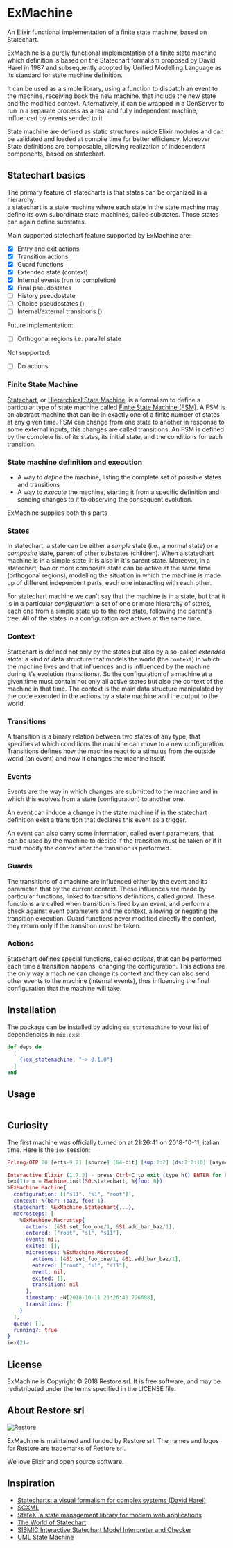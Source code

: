 # ExMachine
An Elixir functional implementation of a finite state machine, 
based on Statechart.

ExMachine is a purely functional implementation of a finite
state machine which definition is based on the Statechart formalism 
proposed by David Harel in 1987 and subsequently adopted by 
Unified Modelling Language as its standard for state machine definition.

It can be used as a simple library, using a function to dispatch an event to the machine, 
receiving back the new machine, that include the new state and the modified context.
Alternatively, it can be wrapped in a GenServer to run in a separate process 
as a real and fully independent machine, influenced by events sended to it.

State machine are defined as static structures inside Elixir modules and
can be validated and loaded at compile time for better efficiency.
Moreover State definitions are composable, allowing realization of 
independent components, based on statechart.


## Statechart basics
The primary feature of statecharts is that 
states can be organized in a hierarchy:  
a statechart is a state machine where each state 
in the state machine may define its own subordinate state machines, 
called substates.
Those states can again define substates.

Main supported statechart feature supported by ExMachine are:  
- [x] Entry and exit actions
- [x] Transition actions
- [x] Guard functions
- [x] Extended state (context)
- [x] Internal events (run to completion)
- [x] Final pseudostates
- [ ] History pseudostate
- [ ] Choice pseudostates ()
- [ ] Internal/external transitions ()

Future implementation:
- [ ] Orthogonal regions i.e. parallel state

Not supported:
- [ ] Do actions

### Finite State Machine
[Statechart](https://en.wikipedia.org/wiki/Statechart), 
or [Hierarchical State Machine](https://en.wikipedia.org/wiki/UML_state_machine), 
is a formalism to define a particular type of state machine called 
[Finite State Machine (FSM)](https://en.wikipedia.org/wiki/Finite-state_machine).
A FSM is an abstract machine that can be in exactly one of a finite number 
of states at any given time.
FSM can change from one state to another in response to some external inputs, 
this changes are called transitions. 
An FSM is defined by the complete list of its states, its initial state, 
and the conditions for each transition. 

### State machine definition and execution
* A way to *_define_* the machine, listing the complete set of possible 
states and transitions
* A way to _*execute*_ the machine, starting it from a specific definition and 
sending changes to it to observing the consequent evolution.

ExMachine supplies both this parts

### States
In statechart, a state can be either a *simple* state (i.e., a normal state) 
or a *composite* state, parent of other substates (children). 
When a statechart machine is in a simple state, it is also in it's parent state.
Moreover, in a statechart, two or more composite state can be active at the 
same time (orthogonal regions), modelling the situation in which the machine 
is made up of different independent parts, each one interacting with each other.

For statechart machine we can't say that the machine is in a state, 
but that it is in a particular _configuration_: a set of one or more
hierarchy of states, each one from a simple state up to the root state,
following the parent's tree. 
All of the states in a configuration are actives at the same time.

### Context
Statechart is defined not only by the states but also by a so-called 
_extended state_: 
a kind of data structure that models the world (the `context`) in which 
the machine lives and that influences and is influenced by the 
machine during it's evolution (transitions).
So the configuration of a machine at a given time must contain not only 
all active states but also the context of the machine in that time.
The context is the main data structure manipulated by the code executed in 
the actions by a state machine and the output to the world.

### Transitions
A transition is a binary relation between two states of any type, that
specifies at which conditions the machine can move to a new configuration.
Transitions defines how the machine react to a stimulus from the outside world 
(an event) and how it changes the machine itself.

### Events
Events are the way in which changes are submitted to the machine and in 
which this evolves from a state (configuration) to another one.

An event can induce a change in the state machine if in the statechart 
definition exist a transition that declares this event as a trigger.

An event can also carry some information, called event parameters, 
that can be used by the machine to decide if the transition must be taken or 
if it must modify the context after the transition is performed.

### Guards
The transitions of a machine are influenced either by the event and 
its parameter, that by the current context.
These influences are made by particular functions, linked to transitions 
definitions, called _guard_.
These functions are called when transition is fired by an event, 
and perform a check against event parameters and the context, allowing or 
negating the transition execution.
Guard functions never modified directly the context, 
they return only if the transition must be taken.

### Actions
Statechart defines special functions, called _actions_, that can be performed 
each time a transition happens, changing the configuration.
This actions are the only way a machine can change its context and they 
can also send other events to the machine (internal events), 
thus influencing the final configuration that the machine will take.



## Installation

The package can be installed
by adding `ex_statemachine` to your list of dependencies in `mix.exs`:

```elixir
def deps do
  [
    {:ex_statemachine, "~> 0.1.0"}
  ]
end
```
## Usage

```elixir
```

## Curiosity
The first machine was officially turned on at 21:26:41 on 2018-10-11, italian time.
Here is the `iex` session:

```elixir
Erlang/OTP 20 [erts-9.2] [source] [64-bit] [smp:2:2] [ds:2:2:10] [async-threads:10] [hipe] [kernel-poll:false] [dtrace]

Interactive Elixir (1.7.2) - press Ctrl+C to exit (type h() ENTER for help)
iex(1)> m = Machine.init(S0.statechart, %{foo: 0})
%ExMachine.Machine{
  configuration: [["s11", "s1", "root"]],
  context: %{bar: :baz, foo: 1},
  statechart: %ExMachine.Statechart{...},
  macrosteps: [
    %ExMachine.Macrostep{
      actions: [&S1.set_foo_one/1, &S1.add_bar_baz/1],
      entered: ["root", "s1", "s11"],
      event: nil,
      exited: [],
      microsteps: %ExMachine.Microstep{
        actions: [&S1.set_foo_one/1, &S1.add_bar_baz/1],
        entered: ["root", "s1", "s11"],
        event: nil,
        exited: [],
        transition: nil
      },
      timestamp: ~N[2018-10-11 21:26:41.726698],
      transitions: []
    }
  ],
  queue: [],
  running?: true
}
iex(2)>

```
## License
ExMachine is Copyright © 2018 Restore srl. It is free software, 
and may be redistributed under the terms specified in the LICENSE file.

## About Restore srl
![Restore](http://re-store.it/images/logo_c.gif)

ExMachine is maintained and funded by Restore srl. 
The names and logos for Restore are trademarks of Restore srl.

We love Elixir and open source software. 

## Inspiration
* [Statecharts: a visual formalism for complex systems (David Harel)](https://ac.els-cdn.com/0167642387900359/1-s2.0-0167642387900359-main.pdf?_tid=a9d41960-080a-49d4-b051-5ed409afb933&acdnat=1538686934_8d122d2d37b601ed2f3c06a462a03fa5)
* [SCXML](https://www.w3.org/TR/scxml/)
* [StateX: a state management library for modern web applications](https://github.com/rintoj/statex)
* [The World of Statechart](https://statecharts.github.io/)
* [SISMIC Interactive Statechart Model Interpreter and Checker](https://github.com/AlexandreDecan/sismic)
* [UML State Machine](https://www.omg.org/spec/UML/About-UML/)


